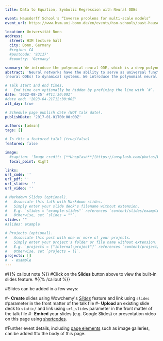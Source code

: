 ```yaml
---
title: Data to Equation, Symbolic Regression with Neural ODEs

event: Hausdorff School's “Inverse problems for multi-scale models”
event_url: https://www.hsm.uni-bonn.de/en/events/hsm-schools/past-hausdorff-schools/inverse-2022/

location: Universität Bonn
address:
  street: HIM lecture hall
  city: Bonn, Germany
  #region: CA
  #postcode: '93117'
  #country: 'Germany'

summary: We introduce the polynomial neural ODE, which is a deep polynomial neural network inside of the neural ODE framework. We demonstrate the capability of polynomial neural ODEs to predict outside of the training region, as well as perform direct symbolic regression without additional tools such as SINDy.
abstract: 'Neural networks have the ability to serve as universal function approximators, but they are not interpretable and don’t generalize well outside of their training region. Both of these issues are problematic when trying to apply standard neural ordinary differential equations
(neural ODEs) to dynamical systems. We introduce the polynomial neural ODE, which is a deep polynomial neural network inside of the neural ODE framework. We demonstrate the capability of polynomial neural ODEs to predict outside of the training region, as well as perform direct symbolic regression without additional tools such as SINDy.'

# Talk start and end times.
#   End time can optionally be hidden by prefixing the line with `#`.
date: '2022-08-25' #T11:30:00Z'
#date_end: '2023-04-21T12:30:00Z'
all_day: true

# Schedule page publish date (NOT talk date).
publishDate: '2017-01-01T00:00:00Z'

authors: [admin]
tags: []

# Is this a featured talk? (true/false)
featured: false

image:
  #caption: 'Image credit: [**Unsplash**](https://unsplash.com/photos/bzdhc5b3Bxs)'
  focal_point: Right

links:
url_code: ''
url_pdf: ''
url_slides: ''
url_video: ''

# Markdown Slides (optional).
#   Associate this talk with Markdown slides.
#   Simply enter your slide deck's filename without extension.
#   E.g. `slides = "example-slides"` references `content/slides/example-slides.md`.
#   Otherwise, set `slides = ""`.
slides: ""
#slides: example

# Projects (optional).
#   Associate this post with one or more of your projects.
#   Simply enter your project's folder or file name without extension.
#   E.g. `projects = ["internal-project"]` references `content/project/deep-learning/index.md`.
#   Otherwise, set `projects = []`.
projects: []
#  - example
---
```


#{{% callout note %}}
#Click on the **Slides** button above to view the built-in slides feature.
#{{% /callout %}}

#Slides can be added in a few ways:

#- **Create** slides using Wowchemy's [_Slides_](https://wowchemy.com/docs/managing-content/#create-slides) feature and link using `slides` #parameter in the front matter of the talk file
#- **Upload** an existing slide deck to `static/` and link using `url_slides` parameter in the front matter of the talk file
#- **Embed** your slides (e.g. Google Slides) or presentation video on this page using [shortcodes](https://wowchemy.com/docs/#writing-markdown-latex/).

#Further event details, including [page elements](https://wowchemy.com/docs/writing-markdown-latex/) such as image galleries, can be added #to the body of this page.

